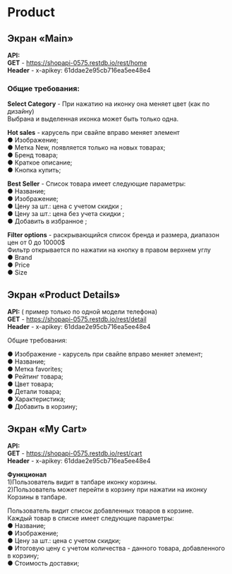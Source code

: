# Product


## Экран «Main»
**API:**<br/>
**GET** - https://shopapi-0575.restdb.io/rest/home<br/>
**Header** - x-apikey: 61ddae2e95cb716ea5ee48e4

### Общие требования:

**Select Category** - При нажатию на иконку она меняет цвет (как по дизайну)<br/>
Выбрана и выделенная иконка может быть только одна.

**Hot sales** - карусель при свайпе вправо меняет элемент<br/>
● Изображение;<br/>
● Метка New, появляется только на новых товарах;<br/>
● Бренд товара;<br/>
● Краткое описание;<br/>
● Кнопка купить;

**Best Seller** - Список товара имеет следующие параметры:<br/>
● Название;<br/>
● Изображение;<br/>
● Цену за шт.: цена с учетом скидки ;<br/>
● Цену за шт.: цена без учета скидки ;<br/>
● Добавить в избранное ;

**Filter options** - раскрывающийся список бренда и размера, диапазон цен от 0 до 10000$<br/>
Фильтр открывается по нажатии на кнопку в правом верхнем углу<br/>
● Brand<br/>
● Price<br/>
● Size


## Экран  «Product Details»
**API:** ( пример только по одной модели телефона)<br/>
**GET** - https://shopapi-0575.restdb.io/rest/detail<br/>
**Header** - x-apikey: 61ddae2e95cb716ea5ee48e4

Общие требования:

● Изображение - карусель при свайпе вправо меняет элемент;<br/>
● Название;<br/>
● Метка favorites;<br/>
● Рейтинг товара;<br/>
● Цвет товара;<br/>
● Детали товара;<br/>
● Характеристика;<br/>
● Добавить в корзину;


## Экран «My Cart»
**API:**<br/>
**GET** - https://shopapi-0575.restdb.io/rest/cart<br/>
**Header** - x-apikey: 61ddae2e95cb716ea5ee48e4

**Функционал**<br/>
1)Пользователь видит в тапбаре иконку корзины.<br/>
2)Пользователь может перейти в корзину при нажатии на иконку Корзины в тапбаре.


Пользователь видит список добавленных товаров в корзине.<br/>
Каждый товар в списке имеет следующие параметры:<br/>
●  	Название;<br/>
●  	Изображение;<br/>
●  	Цену за шт.: цена с учетом скидки;<br/>
●  	Итоговую цену с учетом количества - данного товара, добавленного в корзину;<br/>
●   Стоимость доставки;
